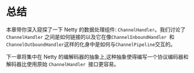 总结
====

本章带你深入窥探了一下 Netty 的数据处理组件: `ChannelHandler`。我们讨论了 `ChannelHandler` 之间是如何链接的以及它在像`ChannelInboundHandler `和 `ChannelOutboundHandler`这样的化身中是如何与` ChannelPipeline `交互的。

下一章将集中在 Netty 的编解码器的抽象上,这种抽象使得编写一个协议编码器和解码器比使用原始 `ChannelHandler `接口更容易。